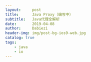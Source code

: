 ```yaml
---
layout:     post
title:      Java Proxy（编写中）
subtitle:   Java代理全解析
date:       2019-04-08
author:     Dabiezi
header-img: img/post-bg-ios9-web.jpg
catalog: true
tags:
    - java
    - io
---
```


